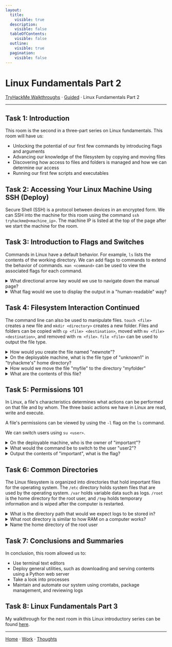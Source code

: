```yaml
---
layout:
  title:
    visible: true
  description:
    visible: false
  tableOfContents:
    visible: false
  outline:
    visible: true
  pagination:
    visible: false
---
```


# Linux Fundamentals Part 2

[TryHackMe Walkthroughs](./) ⋅ [Guided](../) ⋅ Linux Fundamentals Part 2

***

## Task 1: Introduction

This room is the second in a three-part series on Linux fundamentals. This room will have us:
* Unlocking the potential of our first few commands by introducing flags and arguments
* Advancing our knowledge of the filesystem by copying and moving files
* Discovering how access to files and folders is managed and how we can determine our access
* Running our first few scripts and executables


## Task 2: Accessing Your Linux Machine Using SSH (Deploy)

Secure Shell (SSH) is a protocol between devices in an encrypted form. We can SSH into the machine for this room using the command `ssh tryhackme@<machine_ip>`. The machine IP is listed at the top of the page after we start the machine for the room.

## Task 3: Introduction to Flags and Switches

Commands in Linux have a default behavior. For example, `ls` lists the contents of the working directory. We can add flags to commands to extend the behavior of commands. `man <command>` can be used to view the associated flags for each command.

<details>

<summary>What directional arrow key would we use to navigate down the manual page?</summary>

down

Pressing the down key scrolls the manual page down, and pressing the up key scrolls up.

</details>

<details>

<summary>What flag would we use to display the output in a "human-readable" way?</summary>

\-h

Use the command `man ls` to view the flags for `ls`. Then, press the down key to find the flag that results in "human-readable" output.

</details>

## Task 4: Filesystem Interaction Continued

The command line can also be used to manipulate files. `touch <file>` creates a new file and `mkdir <directory>` creates a new folder. Files and folders can be copied with `cp <file> <destination>`, moved with `mv <file> <destination>`, and removed with `rm <file>`. `file <file>` can be used to output the file type.

<details>

<summary>How would you create the file named "newnote"?</summary>

touch newnote

The `touch` command is used to create a new file.

</details>

<details>

<summary>On the deployable machine, what is the file type of "unknown1" in "tryhackme's" home directory?</summary>

ASCII text

Use the `file` command to view the file's type.

</details>

<details>

<summary>How would we move the file "myfile" to the directory "myfolder"</summary>

mv myfile myfolder

The `mv` command is used to move or rename a file.

</details>

<details>

<summary>What are the contents of this file?</summary>

THM{FILESYSTEM}

Use `cat myfile` to output the contents of the file to the command line.

</details>

## Task 5: Permissions 101

In Linux, a file's characteristics determines what actions can be performed on that file and by whom. The three basic actions we have in Linux are read, write and execute.

A file's permissions can be viewed by using the `-l` flag on the `ls` command. 

We can switch users using `su <user>`.

<details>

<summary>On the deployable machine, who is the owner of "important"?</summary>

user2

Use `ls -l` to view the owner of "important".

</details>

<details>

<summary>What would the command be to switch to the user "user2"?</summary>

su user2

The `su` command is used to switch users.

</details>

<details>

<summary>Output the contents of "important", what is the flag?</summary>

THM{SU\_USER2}

After switching to user2 using `su`, we can `cat` to view the output of "important".

</details>

## Task 6: Common Directories

The Linux filesystem is organized into directories that hold important files for the operating system. The `/etc` directory holds system files that are used by the operating system. `/var` holds variable data such as logs. `/root` is the home directory for the root user, and `/tmp` holds temporary information and is wiped after the computer is restarted.

<details>

<summary>What is the directory path that would we expect logs to be stored in?</summary>

/var/log

Logs are stored in the `log` directory of `/var`.

</details>

<details>

<summary>What root directory is similar to how RAM on a computer works?</summary>

/tmp

RAM on a computer is wiped after the computer is restarted, similar to `tmp`.

</details>

<details>

<summary>Name the home directory of the root user</summary>

/root

The root user's home directory is simply `root`.

</details>

## Task 7: Conclusions and Summaries

In conclusion, this room allowed us to:
* Use terminal text editors
* Deploy general utilities, such as downloading and serving contents using a Python web server
* Take a look into processes
* Maintain and automate our system using crontabs, package management, and reviewing logs

## Task 8: Linux Fundamentals Part 3

My walkthrough for the next room in this Linux introductory series can be found [here](linux-fundamentals-part-3.md).

***

[Home](https://app.gitbook.com/o/0kO27okC5uVB9ALX3rho/s/036xtfEIzcEdGegONXWM/) ⋅ [Work](https://app.gitbook.com/o/0kO27okC5uVB9ALX3rho/s/WaFS755Q4sf02CxLcghQ/) ⋅ [Thoughts](https://app.gitbook.com/o/0kO27okC5uVB9ALX3rho/s/s4QQPMntQ25hmJToKSOu/)
